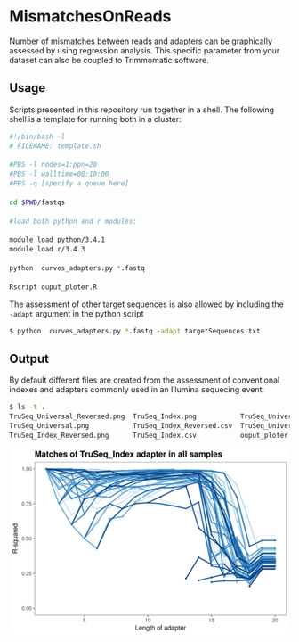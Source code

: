 # MismatchesOnReads

Number of mismatches between reads and adapters can be graphically assessed by using regression analysis. This specific parameter from your dataset can also be coupled to Trimmomatic software. 


## Usage

Scripts presented in this repository run together in a shell. The following shell is a template for running both in a cluster:

```Bash
#!/bin/bash -l
# FILENAME: template.sh

#PBS -l nodes=1:ppn=20
#PBS -l walltime=00:10:00
#PBS -q [specify a queue here]

cd $PWD/fastqs

#load both python and r modules:

module load python/3.4.1
module load r/3.4.3

python  curves_adapters.py *.fastq

Rscript ouput_ploter.R
```
The assessment of other target sequences is also allowed by including the `-adapt` argument in the python script

```Bash
$ python  curves_adapters.py *.fastq -adapt targetSequences.txt
```

## Output

By default different files are created from the assessment of conventional indexes and adapters commonly used in an Illumina sequecing event:

```Bash
$ ls -t .
TruSeq_Universal_Reversed.png  TruSeq_Index.png           TruSeq_Universal_Reversed.csv  template.sh.e883561  curves_adapters.py
TruSeq_Universal.png           TruSeq_Index_Reversed.csv  TruSeq_Universal.csv           template.sh.o883561
TruSeq_Index_Reversed.png      TruSeq_Index.csv           ouput_ploter.R                 template.sh
```

![](https://github.com/Ulises-Rosas/MismatchesOnReads/blob/master/TruSeq_Index.png)
